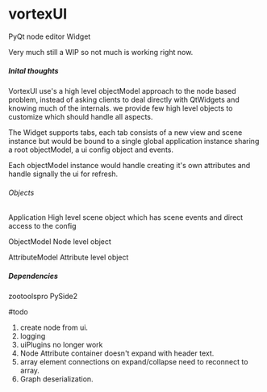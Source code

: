 # vortexUI
PyQt node editor Widget

Very much still a WIP so not much is working right now.

##### Inital thoughts #####

VortexUI use's a high level objectModel approach to the node based problem,
instead of asking clients to deal directly with QtWidgets and knowing much of the internals.
we provide few high level objects to customize which should handle all aspects.

The Widget supports tabs, each tab consists of a new view and scene instance
but would be bound to a single global application instance sharing a root objectModel,
a ui config object and events.

Each objectModel instance would handle creating it's own attributes and handle
signally the ui for refresh.


###### Objects ######
Application
    High level scene object which has scene events and direct access to the config

ObjectModel
    Node level object

AttributeModel
    Attribute level object

##### Dependencies #####
zootoolspro
PySide2


#todo
1. create node from ui.
2. logging
3. uiPlugins no longer work
4. Node Attribute container doesn't expand with header text.
5. array element connections on expand/collapse need to reconnect to
   array.
6. Graph deserialization.






